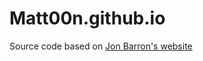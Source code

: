 # Matt00n.github.io

Source code based on <a href="https://jonbarron.info/" target="_blank">Jon Barron's website</a>
